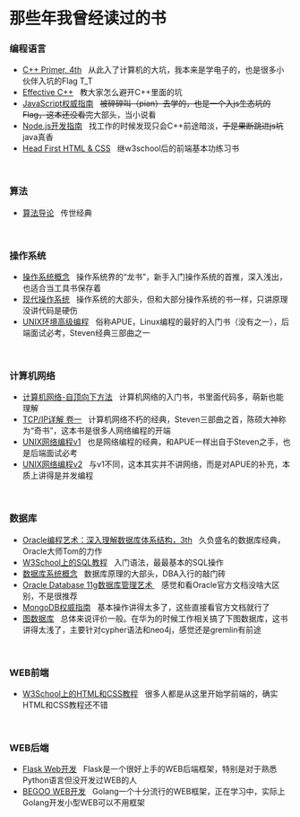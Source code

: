 <h1>那些年我曾经读过的书</h1>

<h3>编程语言</h3>
<ul>
<li><a href = "https://book.douban.com/subject/1767741/">C++ Primer, 4th</a>&nbsp&nbsp 从此入了计算机的大坑，我本来是学电子的，也是很多小伙伴入坑的Flag T_T</li>
<li><a href = https://book.douban.com/subject/1842426/">Effective C++</a>&nbsp&nbsp
教大家怎么避开C++里面的坑</li>
<li><a href = "https://book.douban.com/subject/1232061/">JavaScript权威指南</a>&nbsp&nbsp <s>被碎碎叫（pian）去学的，也是一个入js生态坑的Flag，这本还没看完</s>大部头，当小说看</li>
<li><a href = "https://book.douban.com/subject/10789820/">Node.js开发指南</a>&nbsp&nbsp 找工作的时候发现只会C++前途暗淡，<s>于是果断跳进js坑</s>java真香</li>
<li><a href = "https://book.douban.com/subject/3840201/">Head First HTML & CSS</a>&nbsp&nbsp
继w3school后的前端基本功练习书</li>
</ul>

<br/>

<h3>算法</h3>
<ul>
<li><a href = "https://book.douban.com/subject/1152912/">算法导论</a>&nbsp&nbsp
传世经典</li>
</ul>
<br/>

<h3>操作系统</h3>
<ul>
<li><a href = "https://book.douban.com/subject/2109679/">操作系统概念</a>&nbsp&nbsp
操作系统界的“龙书”，新手入门操作系统的首推，深入浅出，也适合当工具书保存着</li>
<li><a href = "https://book.douban.com/subject/1390650/">现代操作系统</a>&nbsp&nbsp
操作系统的大部头，但和大部分操作系统的书一样，只讲原理没讲代码是硬伤</li>
<li><a href = "https://book.douban.com/subject/1788421/">UNIX环境高级编程</a>&nbsp&nbsp
俗称APUE，Linux编程的最好的入门书（没有之一），后端面试必考，Steven经典三部曲之一</li>
</ul>

<br/>

<h3>计算机网络</h3>
<ul>
<li><a href = "https://book.douban.com/subject/1391207/">计算机网络-自顶向下方法</a>&nbsp&nbsp
计算机网络的入门书，书里面代码多，萌新也能理解</li>
<li><a href = "https://book.douban.com/subject/1088054/">TCP/IP详解 卷一</a>&nbsp&nbsp
计算机网络不朽的经典，Steven三部曲之首，陈硕大神称为“奇书”，这本书是很多人网络编程的开端</li>
<li><a href = "https://book.douban.com/subject/4859464/">UNIX网络编程v1</a>&nbsp&nbsp
也是网络编程的经典，和APUE一样出自于Steven之手，也是后端面试必考</li>
<li><a href = "https://book.douban.com/subject/4118577/">UNIX网络编程v2</a>&nbsp&nbsp
与v1不同，这本其实并不讲网络，而是对APUE的补充，本质上讲得是并发编程</li>
</ul>
<br/>

<h3>数据库</h3>
<ul>
<li><a href = "https://book.douban.com/reading/37658612/">Oracle编程艺术：深入理解数据库体系结构，3th</a>&nbsp&nbsp
久负盛名的数据库经典，Oracle大师Tom的力作</li>
<li><a href = "http://www.w3school.com.cn/sql/index.asp">W3School上的SQL教程</a>&nbsp&nbsp
入门语法，最最基本的SQL操作</li>
<li><a href = "https://book.douban.com/subject/1929984/">数据库系统概念</a>&nbsp&nbsp
数据库原理的大部头，DBA入行的敲门砖</li>
<li><a href = "https://book.douban.com/subject/4831446/">Oracle Database 11g数据库管理艺术 </a>&nbsp&nbsp
感觉和看Oracle官方文档没啥大区别，不是很推荐</li>
<li><a href = "https://book.douban.com/subject/6068947/">MongoDB权威指南</a>&nbsp&nbsp
基本操作讲得太多了，这些直接看官方文档就行了</li>
<li><a href = "https://book.douban.com/subject/26334785/">图数据库</a>&nbsp&nbsp
总体来说评价一般。在华为的时候工作相关搞了下图数据库，这书讲得太浅了，主要针对cypher语法和neo4j，感觉还是gremlin有前途</li>
</ul>
<br/>


<h3>WEB前端</h3>
<ul>
<li><a href = "http://www.w3school.com.cn/h.asp">W3School上的HTML和CSS教程</a>&nbsp&nbsp
很多人都是从这里开始学前端的，确实HTML和CSS教程还不错</li>
</ul>
<br/>

<h3>WEB后端</h3>
<ul>
<li><a href = "https://book.douban.com/subject/26274202/">Flask Web开发</a>&nbsp&nbsp
Flask是一个很好上手的WEB后端框架，特别是对于熟悉Python语言但没开发过WEB的人</li>
<li><a href = "https://beego.me/">BEGOO WEB开发</a>&nbsp&nbsp
Golang一个十分流行的WEB框架，正在学习中，实际上Golang开发小型WEB可以不用框架</li>
</ul>
